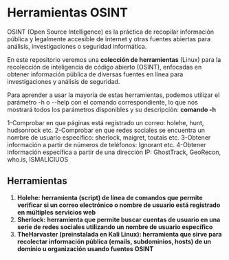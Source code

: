 # Herramientas OSINT
OSINT (Open Source Intelligence) es la práctica de recopilar información pública y legalmente accesible de internet y otras fuentes abiertas para análisis, investigaciones o seguridad informática.

En este repositorio veremos una **colección de herramientas** (Linux) para la recolección de inteligencia de código abierto (OSINT), enfocadas en obtener información pública de diversas fuentes en línea para investigaciones y análisis de seguridad. 

Para aprender a usar la mayoría de estas herramientas, podemos utilizar el parámetro -h o --help con el comando correspondiente, lo que nos mostrará todos los parámetros disponibles y su descripción: 
**comando -h**

1-Comprobar en que páginas está registrado un correo: holehe, hunt, hudsonrock etc.
2-Comprobar en que redes sociales se encuentra un nombre de usuario específico: sherlock, maigret, toutais etc.
3-Obtener información a partir de números de teléfonos: Ignorant etc.
4-Obtener información específica a partir de una dirección IP: GhostTrack, GeoRecon, who.is, ISMALICIUOS
## Herramientas

1. **Holehe: herramienta (script) de línea de comandos que permite verificar si un correo electrónico o nombre de usuario está registrado en múltiples servicios web**
2.  **Sherlock: herramienta que permite buscar cuentas de usuario en una serie de redes sociales utilizando un nombre de usuario específico**
3. **TheHarvaster (preinstalada en Kali Linux): herramienta que sirve para recolectar información pública (emails, subdominios, hosts) de un dominio u organización usando fuentes OSINT**
